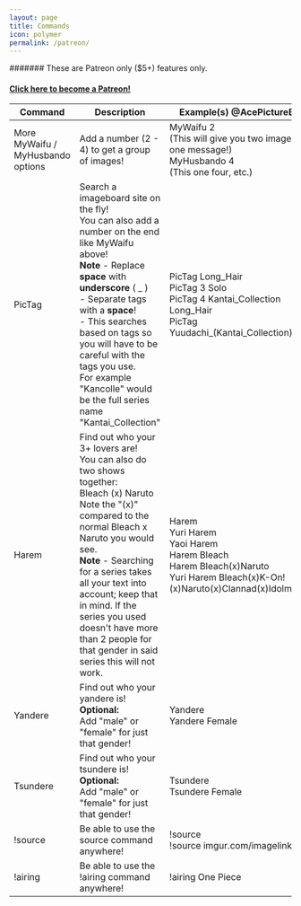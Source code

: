 ```yaml
---
layout: page
title: Commands
icon: polymer
permalink: /patreon/
---
```


####### These are Patreon only ($5+) features only.

#### [Click here to become a Patreon!](https://patreon.com/ace3df)

Command | Description | Example(s) @AcePictureBot
------- | ----------- | ----------
More MyWaifu /<br>MyHusbando options|Add a number (2 - 4) to get a group of images!|MyWaifu 2<br>(This will give you two images in one message!)<br>MyHusbando 4<br>(This one four, etc.)
PicTag|Search a imageboard site on the fly!<br>You can also add a number on the end like MyWaifu above!<br>**Note** - Replace **space** with **underscore** ( _ ) <br>- Separate tags with a **space**!<br>- This searches based on tags so you will have to be careful with the tags you use.<br>For example "Kancolle" would be the full series name "Kantai_Collection"|PicTag Long_Hair<br>PicTag 3 Solo<br>PicTag 4 Kantai_Collection Long\_Hair<br>PicTag Yuudachi_(Kantai_Collection)
Harem|Find out who your 3+ lovers are!<br>You can also do two shows together:<br>Bleach (x) Naruto<br>Note the "(x)" compared to the normal Bleach x Naruto you would see.<br>**Note** - Searching for a series takes all your text into account; keep that in mind. If the series you used doesn't have more than 2 people for that gender in said series this will not work.|Harem<br>Yuri Harem<br>Yaoi Harem<br>Harem Bleach<br>Harem Bleach(x)Naruto<br>Yuri Harem Bleach(x)K-On!(x)Naruto(x)Clannad(x)Idolmaster
Yandere|Find out who your yandere is!<br>**Optional:**<br>Add "male" or "female" for just that gender!|Yandere<br>Yandere Female
Tsundere|Find out who your tsundere is!<br>**Optional:**<br>Add "male" or "female" for just that gender!|Tsundere<br>Tsundere Female
!source|Be able to use the source command anywhere!|!source <IMAGE ATTACHMENT HERE><br>!source imgur.com/imagelink
!airing|Be able to use the !airing command anywhere!|!airing One Piece

